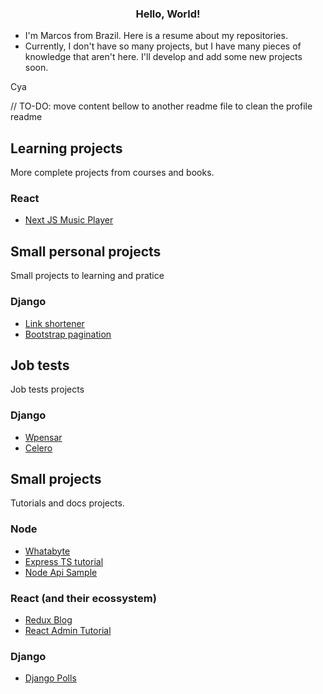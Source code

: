 <h3 align="center">Hello, World!</h3>

- I'm Marcos from Brazil. Here is a resume about my repositories.
- Currently, I don't have so many projects, but I have many pieces of knowledge that aren't here. I'll develop and add some new projects soon.

Cya

// TO-DO: move content bellow to another readme file to clean the profile readme

## Learning projects

More complete projects from courses and books. 

### React
- [Next JS Music Player](https://github.com/flakesrc/nextjs-music-player)


## Small personal projects

Small projects to learning and pratice

### Django
- [Link shortener](https://github.com/flakesrc/django-shortener)
- [Bootstrap pagination](https://github.com/flakesrc/pagination-django-bootstrap)


## Job tests

Job tests projects

### Django
- [Wpensar](https://gitlab.com/flakesrc/test_wpensar)
- [Celero](https://gitlab.com/flakesrc/test_celero)
  
## Small projects 

Tutorials and docs projects.

### Node 
- [Whatabyte](https://gitlab.com/flakesrc/whatabyte)
- [Express TS tutorial](https://gitlab.com/flakesrc/express-ts-tutorial)
- [Node Api Sample](https://gitlab.com/flakesrc/node-api-sample)

### React (and their ecossystem)
- [Redux Blog](https://gitlab.com/flakesrc/redux-blog)
- [React Admin Tutorial](https://gitlab.com/flakesrc/react-admin-tutorial)

### Django
- [Django Polls](https://gitlab.com/flakesrc/django-polls)

